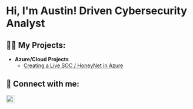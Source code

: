 <h1>Hi, I'm Austin! Driven Cybersecurity Analyst </h1>

<h2>👨‍💻 My Projects:</h2>

- <b>Azure/Cloud Projects</b>
  - [Creating a Live SOC / HoneyNet in Azure](https://github.com/portfolioAustinT/Azure-SOC)

<h2> 🤳 Connect with me:</h2>

[<img align="left" alt="Austin Tham | LinkedIn" width="22px" src="https://cdn.jsdelivr.net/npm/simple-icons@v3/icons/linkedin.svg" />][linkedin]

[linkedin]: www.linkedin.com/in/austin-tham-702176192
